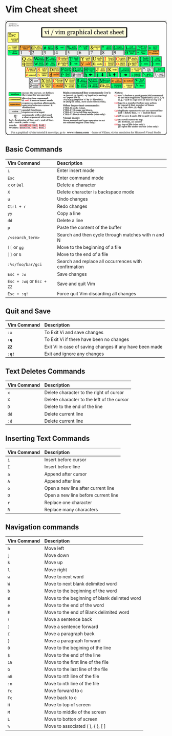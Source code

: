 # Vim Cheat sheet

![](../.gitbook/assets/visual-vim-cheatsheet.png)

## Basic Commands

| **Vim Command** | **Description** |
| :--- | :--- |
| `i` | Enter insert mode |
| `Esc` | Enter command mode |
| `x` or `Del` | Delete a character |
| `X` | Delete character is backspace mode |
| `u` | Undo changes |
| `Ctrl + r` | Redo changes |
| `yy` | Copy a line |
| `dd` | Delete a line |
| `p` | Paste the content of the buffer |
| `/<search_term>` | Search and then cycle through matches with n and N |
| `[[` or `gg` | Move to the beginning of a file |
| `]]` or `G` | Move to the end of a file |
| `:%s/foo/bar/gci` | Search and replace all occurrences with confirmation |
| `Esc + :w` | Save changes |
| `Esc + :wq` or `Esc + ZZ` | Save and quit Vim |
| `Esc + :q!` | Force quit Vim discarding all changes |

## Quit and Save

| Vim Command | Description |
| :--- | :--- |
| `:x` | To Exit Vi and save changes |
| **`:q`** | To Exit Vi if there have been no changes |
| **`ZZ`** | Exit Vi in case of saving changes if any have been made |
| **`:q!`** | Exit and ignore any changes |

## Text Deletes Commands

| Vim Command | Description |
| :--- | :--- |
| `x` | Delete character to the right of cursor |
| `X` | Delete character to the left of the cursor |
| `D` | Delete to the end of the line |
| `dd` | Delete current line |
| `:d` | Delete current line |

## Inserting Text Commands

| Vim Command | Description |
| :--- | :--- |
| `i` | Insert before cursor |
| `I` | Insert before line |
| `a` | Append after cursor |
| `A` | Append after line |
| `o` | Open a new line after current line |
| `O` | Open a new line before current line |
| `r` | Replace one character |
| `R` | Replace many characters |

## Navigation commands

| Vim Command | Description |
| :--- | :--- |
| `h` | Move left |
| `j` | Move down |
| `k` | Move up |
| `l` | Move right |
| `w` | Move to next word |
| `W` | Move to next blank delimited word |
| `b` | Move to the beginning of the word |
| `B` | Move to the beginning of blank delimted word |
| `e` | Move to the end of the word |
| `E` | Move to the end of Blank delimited word |
| `(` | Move a sentence back |
| `)` | Move a sentence forward |
| `{` | Move a paragraph back |
| `}` | Move a paragraph forward |
| `0` | Move to the begining of the line |
| `$` | Move to the end of the line |
| `1G` | Move to the first line of the file |
| `G` | Move to the last line of the file |
| `nG` | Move to nth line of the file |
| `:n` | Move to nth line of the file |
| `fc` | Move forward to c |
| `Fc` | Move back to c |
| `H` | Move to top of screen |
| `M` | Move to middle of the screen |
| `L` | Move to botton of screen |
| `%` | Move to associated \( \), { }, \[ \] |

